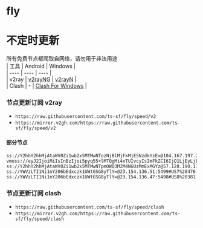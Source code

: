 # fly
# 不定时更新
所有免费节点都爬取自网络，请勿用于非法用途  
|  工具  | Android  | Windows  |  
|  ----  | ----   | ----  |  
| v2ray  | [v2rayNG](https://github.com/2dust/v2rayNG/releases) | [v2rayN](https://github.com/2dust/v2rayN/releases) |  
| Clash  | - | [Clash For Windows](https://github.com/2dust/clashN/releases) | 
  
### 节点更新订阅  v2ray
- `https://raw.githubusercontent.com/ts-sf/fly/speed/v2`  
- `https://mirror.v2gh.com/https://raw.githubusercontent.com/ts-sf/fly/speed/v2`  

#### 部分节点  
``` 
ss://Y2hhY2hhMjAtaWV0Zi1wb2x5MTMwNTozNjBlMjFkMjE5NzdkYzEx@104.167.197.25:57456#US2%20967.1KB%2Fs
vmess://eyJ2IjoiMiIsInBzIjoi5pyq55+lMTQgMi4xTUIvcyIsImFkZCI6IjQ1LjEyLjExNC4xNSIsInBvcnQiOiIyMDc3OSIsImlkIjoiOWRjNWJmZjgtYmNiYi00NzAzLWIwZmUtNGY5MWJhNTE3NDAyIiwiYWlkIjoiMCIsInNjeSI6ImF1dG8iLCJuZXQiOiJ0Y3AiLCJ0eXBlIjoiIiwiaG9zdCI6IiIsInBhdGgiOiIiLCJ0bHMiOiIiLCJzbmkiOiIiLCJ0ZXN0X25hbWUiOiIxNCJ9
ss://Y2hhY2hhMjAtaWV0Zi1wb2x5MTMwNTpmOWQ3M2M4NGUzMmExMGYz@57.128.190.171:11259#%E6%9C%AA%E7%9F%A520%206.1MB%2Fs
ss://YWVzLTI1Ni1nY206bEdxczk1UWtGSG8yTlY=@23.154.136.51:5499#US7%20476.0KB%2Fs
ss://YWVzLTI1Ni1nY206bEdxczk1UWtGSG8yTlY=@23.154.136.47:5498#US8%20381.3KB%2Fs
```
### 节点更新订阅  clash
- `https://raw.githubusercontent.com/ts-sf/fly/speed/clash`  
- `https://mirror.v2gh.com/https://raw.githubusercontent.com/ts-sf/fly/speed/clash`  


